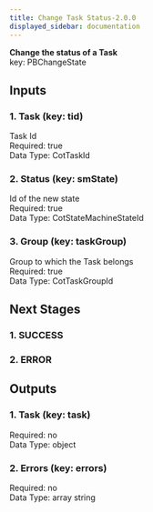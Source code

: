 ```yaml
---  
title: Change Task Status-2.0.0  
displayed_sidebar: documentation  
---  
```

  
**Change the status of a Task**  
key: PBChangeState  
## Inputs  
### 1. Task (key: tid)  
Task Id  
Required: true  
Data Type: CotTaskId   
### 2. Status (key: smState)  
Id of the new state  
Required: true  
Data Type: CotStateMachineStateId   
### 3. Group (key: taskGroup)  
Group to which the Task belongs  
Required: true  
Data Type: CotTaskGroupId   
## Next Stages  
### 1. SUCCESS  
  
### 2. ERROR  
  
## Outputs  
### 1. Task (key: task)  
  
Required: no  
Data Type: object   
### 2. Errors (key: errors)  
  
Required: no  
Data Type: array string